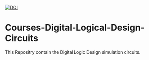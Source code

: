 [![DOI](https://zenodo.org/badge/318196361.svg)](https://zenodo.org/badge/latestdoi/318196361)
# Courses-Digital-Logical-Design-Circuits
This Repositry contain the Digital Logic Design simulation circuits.
